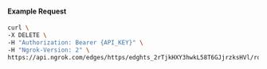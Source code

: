 <!-- Code generated for API Clients. DO NOT EDIT. -->

#### Example Request

```bash
curl \
-X DELETE \
-H "Authorization: Bearer {API_KEY}" \
-H "Ngrok-Version: 2" \
https://api.ngrok.com/edges/https/edghts_2rTjkHXY3hwkL58T6GJjrzksHVl/routes/edghtsrt_2rTjkOiiEOLaQkVwY42JMp4UazA/request_headers
```
